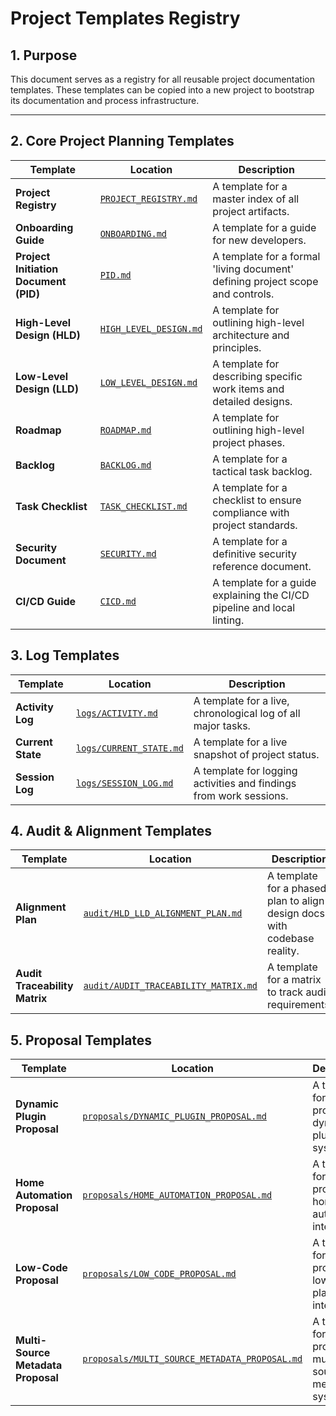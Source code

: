 # Project Templates Registry

## 1. Purpose
This document serves as a registry for all reusable project documentation templates. These templates can be copied into a new project to bootstrap its documentation and process infrastructure.

---

## 2. Core Project Planning Templates
| Template | Location | Description |
|---|---|---|
| **Project Registry** | [`PROJECT_REGISTRY.md`](./PROJECT_REGISTRY.md) | A template for a master index of all project artifacts. |
| **Onboarding Guide** | [`ONBOARDING.md`](./ONBOARDING.md) | A template for a guide for new developers. |
| **Project Initiation Document (PID)** | [`PID.md`](./PID.md) | A template for a formal 'living document' defining project scope and controls. |
| **High-Level Design (HLD)** | [`HIGH_LEVEL_DESIGN.md`](./HIGH_LEVEL_DESIGN.md) | A template for outlining high-level architecture and principles. |
| **Low-Level Design (LLD)** | [`LOW_LEVEL_DESIGN.md`](./LOW_LEVEL_DESIGN.md) | A template for describing specific work items and detailed designs. |
| **Roadmap** | [`ROADMAP.md`](./ROADMAP.md) | A template for outlining high-level project phases. |
| **Backlog** | [`BACKLOG.md`](./BACKLOG.md) | A template for a tactical task backlog. |
| **Task Checklist** | [`TASK_CHECKLIST.md`](./TASK_CHECKLIST.md) | A template for a checklist to ensure compliance with project standards. |
| **Security Document** | [`SECURITY.md`](./SECURITY.md) | A template for a definitive security reference document. |
| **CI/CD Guide** | [`CICD.md`](./CICD.md) | A template for a guide explaining the CI/CD pipeline and local linting. |

## 3. Log Templates
| Template | Location | Description |
|---|---|---|
| **Activity Log** | [`logs/ACTIVITY.md`](./logs/ACTIVITY.md) | A template for a live, chronological log of all major tasks. |
| **Current State** | [`logs/CURRENT_STATE.md`](./logs/CURRENT_STATE.md) | A template for a live snapshot of project status. |
| **Session Log** | [`logs/SESSION_LOG.md`](./logs/SESSION_LOG.md) | A template for logging activities and findings from work sessions. |

## 4. Audit & Alignment Templates
| Template | Location | Description |
|---|---|---|
| **Alignment Plan** | [`audit/HLD_LLD_ALIGNMENT_PLAN.md`](./audit/HLD_LLD_ALIGNMENT_PLAN.md) | A template for a phased plan to align design docs with codebase reality. |
| **Audit Traceability Matrix**| [`audit/AUDIT_TRACEABILITY_MATRIX.md`](./audit/AUDIT_TRACEABILITY_MATRIX.md) | A template for a matrix to track audit requirements. |

## 5. Proposal Templates
| Template | Location | Description |
|---|---|---|
| **Dynamic Plugin Proposal** | [`proposals/DYNAMIC_PLUGIN_PROPOSAL.md`](./proposals/DYNAMIC_PLUGIN_PROPOSAL.md) | A template for proposing a dynamic plugin system. |
| **Home Automation Proposal**| [`proposals/HOME_AUTOMATION_PROPOSAL.md`](./proposals/HOME_AUTOMATION_PROPOSAL.md) | A template for proposing home automation integration. |
| **Low-Code Proposal** | [`proposals/LOW_CODE_PROPOSAL.md`](./proposals/LOW_CODE_PROPOSAL.md) | A template for proposing low-code platform integration. |
| **Multi-Source Metadata Proposal** | [`proposals/MULTI_SOURCE_METADATA_PROPOSAL.md`](./proposals/MULTI_SOURCE_METADATA_PROPOSAL.md) | A template for proposing a multi-source metadata system. |
